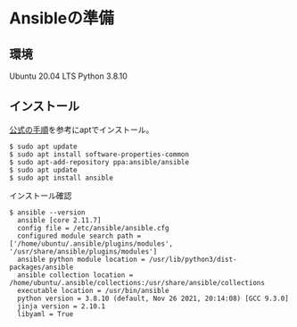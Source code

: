 # Ansibleの準備
## 環境
Ubuntu 20.04 LTS
Python 3.8.10
## インストール
[公式の手順](https://docs.ansible.com/ansible/latest/installation_guide/intro_installation.html#latest-releases-via-apt-ubuntu)を参考にaptでインストール。
```
$ sudo apt update
$ sudo apt install software-properties-common
$ sudo apt-add-repository ppa:ansible/ansible
$ sudo apt update
$ sudo apt install ansible
```
インストール確認
```
$ ansible --version
  ansible [core 2.11.7] 
  config file = /etc/ansible/ansible.cfg
  configured module search path = ['/home/ubuntu/.ansible/plugins/modules', '/usr/share/ansible/plugins/modules']
  ansible python module location = /usr/lib/python3/dist-packages/ansible
  ansible collection location = /home/ubuntu/.ansible/collections:/usr/share/ansible/collections
  executable location = /usr/bin/ansible
  python version = 3.8.10 (default, Nov 26 2021, 20:14:08) [GCC 9.3.0]
  jinja version = 2.10.1
  libyaml = True
```
